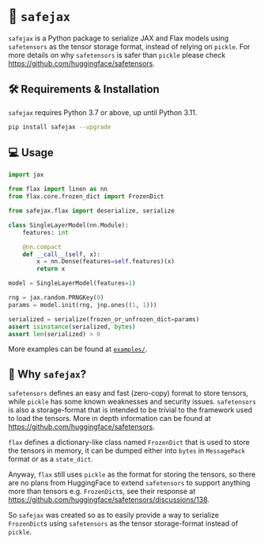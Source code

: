 # 🧪 `safejax`

`safejax` is a Python package to serialize JAX and Flax models using `safetensors`
as the tensor storage format, instead of relying on `pickle`. For more details on why
`safetensors` is safer than `pickle` please check https://github.com/huggingface/safetensors.

## 🛠️ Requirements & Installation

`safejax` requires Python 3.7 or above, up until Python 3.11.

```bash
pip install safejax --upgrade
```

## 💻 Usage

```python
import jax

from flax import linen as nn
from flax.core.frozen_dict import FrozenDict

from safejax.flax import deserialize, serialize

class SingleLayerModel(nn.Module):
    features: int

    @nn.compact
    def __call__(self, x):
        x = nn.Dense(features=self.features)(x)
        return x

model = SingleLayerModel(features=1)

rng = jax.random.PRNGKey(0)
params = model.init(rng, jnp.ones((1, 1)))

serialized = serialize(frozen_or_unfrozen_dict=params)
assert isinstance(serialized, bytes)
assert len(serialized) > 0
```

More examples can be found at [`examples/`](./examples).

## 🤔 Why `safejax`?

`safetensors` defines an easy and fast (zero-copy) format to store tensors,
while `pickle` has some known weaknesses and security issues. `safetensors`
is also a storage-format that is intended to be trivial to the framework
used to load the tensors. More in depth information can be found at 
https://github.com/huggingface/safetensors.

`flax` defines a dictionary-like class named `FrozenDict` that is used to
store the tensors in memory, it can be dumped either into `bytes` in `MessagePack`
format or as a `state_dict`.

Anyway, `flax` still uses `pickle` as the format for storing the tensors, so 
there are no plans from HuggingFace to extend `safetensors` to support anything
more than tensors e.g. `FrozenDict`s, see their response at
https://github.com/huggingface/safetensors/discussions/138.

So `safejax` was created so as to easily provide a way to serialize `FrozenDict`s
using `safetensors` as the tensor storage-format instead of `pickle`.

